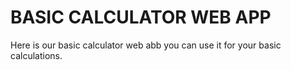 # BASIC CALCULATOR WEB APP
Here is our basic calculator web abb you can use it for your basic calculations.